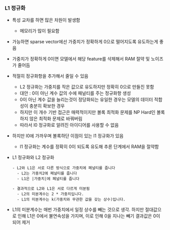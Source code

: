 ### L1 정규화
- 특성 교차를 하면 많은 차원이 발생함
	- 메모리가 많이 필요함
- 가능하면 sparse vector에선 가중치가 정확하게 0으로 떨어지도록 유도하는게 좋음
- 가중치가 정확하게 0이면 모델에서 해당 feature를 삭제해서 RAM 절약 및 노이즈가 줄어듬
- 적절히 정규화항을 추가해서 줄일 수 있음
	- L2 정규화는 가중치를 작은 값으로 유도하지만 정확히 0으로 만들진 못함
	- 대안 : 0이 아닌 계수 값의 수에 패널티를 주는 정규화항 생성
	- 0이 아닌 계수 값을 늘리는것이 정당화되는 유일한 경우는 모델의 데이터 적합성이 충분히 확보한 경우
	- 하지만 이 개수 기반 접근은 매력적이지만 볼록 최적화 문제를 NP Hard인 볼록하지 않은 최적화 문제로 바꿔버림
	- 따라서 l0 정규화로 알려진 아이디어를 사용할 수 없음
- 하지만 l0에 가까우며 볼록하단 이점이 있는 l1 정규화가 있음
	- l1 정규화는 계수를 정확히 0이 되도록 유도해 추론 단계에서 RAM을 절약함
- L1 정규화와 L2 정규화
	
	```
	- L2와 L1은 서로 다른 방식으로 가중치에 페널티를 줍니다
	  - L2는 가중치2에 페널티를 줍니다
	  - L1은 |가중치|에 페널티를 줍니다
	
	- 결과적으로 L2와 L1은 서로 다르게 미분됨
	  - L2의 미분계수는 2 * 가중치입니다.
	  - L1의 미분계수는 k(가중치와 무관한 값을 갖는 상수)입니다.
	```
	
- L1의 미분계수는 매번 가중치에서 일정 상수를 빼는 것으로 생각. 하지만 절대값으로 인해 L1은 0에서 불연속성을 가지며, 이로 인해 0을 지나는 빼기 결과값은 0이 되어 제거